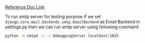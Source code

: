 [Reference Doc Link](https://docs.djangoproject.com/en/4.1/topics/email/)

To run smtp server for testing purpose if we set `django.core.mail.backends.smtp.EmailBackend` as Email Backend in settings.py
then we can run smtp server using following command

```bash
python -m smtpd -n -c DebuggingServer localhost:1025
```